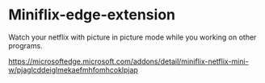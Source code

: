 # Miniflix-edge-extension
Watch your netflix with picture in picture mode while you working on other programs.

https://microsoftedge.microsoft.com/addons/detail/miniflix-netflix-mini-w/pjaglcddeiglmekaefmhfomhcoklpjap
